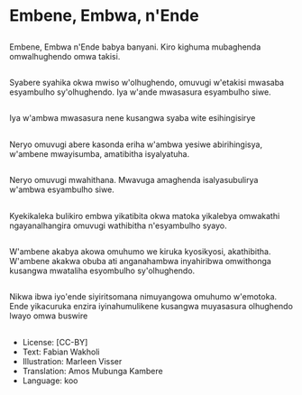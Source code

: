 # Embene, Embwa, n'Ende

##
Embene, Embwa n'Ende babya banyani. Kiro kighuma mubaghenda omwalhughendo omwa takisi.

##
Syabere syahika okwa mwiso w'olhughendo, omuvugi w'etakisi mwasaba esyambulho sy'olhughendo. Iya w'ande mwasasura esyambulho siwe.

##
Iya w'ambwa mwasasura nene kusangwa syaba wite esihingisirye

##
Neryo omuvugi abere kasonda eriha w'ambwa yesiwe abirihingisya, w'ambene mwayisumba, amatibitha isyalyatuha.

##
Neryo omuvugi mwahithana. Mwavuga amaghenda isalyasubulirya w'ambwa esyambulho siwe.

##
Kyekikaleka bulikiro embwa yikatibita okwa matoka yikalebya omwakathi ngayanalhangira omuvugi wathibitha n'esyambulho syayo.

##
W'ambene akabya akowa omuhumo we kiruka kyosikyosi, akathibitha. W'ambene akakwa obuba ati anganahambwa inyahiribwa omwithonga kusangwa mwataliha esyombulho sy'olhughendo.

##
Nikwa ibwa iyo'ende siyiritsomana nimuyangowa omuhumo w'emotoka. Ende yikacuruka enzira iyinahumulikene kusangwa muyasasura olhughendo lwayo omwa buswire

##
* License: [CC-BY]
* Text: Fabian Wakholi
* Illustration: Marleen Visser
* Translation: Amos Mubunga Kambere
* Language: koo
